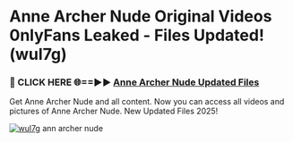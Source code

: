 # Anne Archer Nude Original Videos 0nlyFans Leaked - Files Updated! (wul7g)

<h3>🔴 CLICK HERE 🌐==►► <a href="https://tinyurl.com/52m3yx9h" rel="nofollow">Anne Archer Nude Updated Files</a></h3>

Get Anne Archer Nude and all content. Now you can access all videos and pictures of Anne Archer Nude. New Updated Files 2025!

[![wul7g](https://i.imgur.com/TnHtlc8.gif)](https://tinyurl.com/52m3yx9h)
ann archer nude